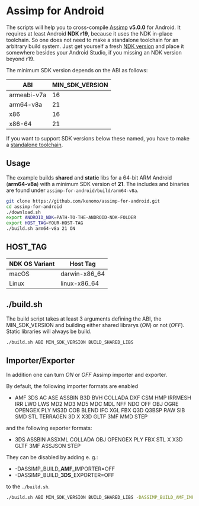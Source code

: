 # Assimp for Android
The scripts will help you to cross-compile [Assimp](https://github.com/assimp/assimp) **v5.0.0** for Android.
It requires at least Android **NDK r19**, because it uses the NDK in-place toolchain. So one does not need to make a standalone toolchain for an arbitrary build system.
Just get yourself a fresh [NDK version](https://developer.android.com/ndk/downloads) and place it somewhere besides your Android Studio, if you missing an NDK version beyond r19.

The minimum SDK version depends on the ABI as follows:

| ABI | MIN_SDK_VERSION |
|--|--|
| armeabi-v7a | 16 |
| arm64-v8a | 21 |
| x86 | 16 |
| x86-64 | 21 |
 
 If you want to support SDK versions below these named, you have to make a [standalone toolchain](https://developer.android.com/ndk/guides/standalone_toolchain).


## Usage

The example builds **shared** and **static** libs for a 64-bit ARM Android (**arm64-v8a**) with a minimum SDK version of **21**. The includes and binaries are found under `assimp-for-android/build/arm64-v8a`.
```bash
git clone https://github.com/kenomo/assimp-for-android.git
cd assimp-for-android
./download.sh
export ANDROID_NDK=PATH-TO-THE-ANDROID-NDK-FOLDER
export HOST_TAG=YOUR-HOST-TAG
./build.sh arm64-v8a 21 ON
```

## HOST_TAG

| NDK OS Variant | Host Tag |
|--|--|
| macOS | darwin-x86_64 |
| Linux | linux-x86_64 |


## ./build.sh

The build script takes at least 3 arguments defining the ABI, the  MIN_SDK_VERSION and building either shared librarys (*ON*) or not (*OFF*). Static libraries will always be build.
``` bash
./build.sh ABI MIN_SDK_VERSION BUILD_SHARED_LIBS
```

## Importer/Exporter
In addition one can turn *ON* or *OFF* Assimp importer and exporter.

By default, the following importer formats are enabled
- AMF 3DS AC ASE ASSBIN B3D BVH COLLADA DXF CSM HMP IRRMESH IRR LWO LWS MD2 MD3 MD5 MDC MDL NFF NDO OFF OBJ OGRE OPENGEX PLY MS3D COB BLEND IFC XGL FBX Q3D Q3BSP RAW SIB SMD STL TERRAGEN 3D X X3D GLTF 3MF MMD STEP

and the following exporter formats:
- 3DS ASSBIN ASSXML COLLADA OBJ OPENGEX PLY FBX STL X X3D GLTF 3MF ASSJSON STEP

They can be disabled by adding e. g.:
- -DASSIMP_BUILD_**AMF**_IMPORTER=OFF
- -DASSIMP_BUILD_**3DS**_EXPORTER=OFF

to the `./build.sh`.

``` bash
./build.sh ABI MIN_SDK_VERSION BUILD_SHARED_LIBS -DASSIMP_BUILD_AMF_IMPORTER=OFF -DASSIMP_BUILD_3DS_EXPORTER=OFF
```
